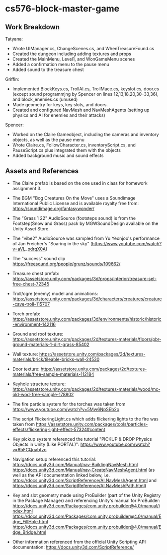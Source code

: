 # cs576-block-master-game

## Work Breakdown
Tatyana:
* Wrote UIManager.cs, ChangeScenes.cs, and WhenTreasureFound.cs
* Created the dungeon including adding textures and props
* Created the MainMenu, Level1, and WonGameMenu scenes
* Added a confirmation menu to the pause menu
* Added sound to the treasure chest

Griffin:
* Implemented BlockKeys.cs, TrollAI.cs, TrollMace.cs, keyslot.cs, door.cs (except sound programmjng by Spencer on lines 12,13,18,20,30–33,36), and block_enemies.cs (unused)
* Made geometry for keys, key slots, and doors.  
* Created and configured NavMesh and NavMeshAgents (setting up physics and AI for enemies and their attacks)

Spencer:
* Worked on the Claire Gameobject, including the cameras and inventory objects, as well as the pause menu
* Wrote Claire.cs, FollowCharacter.cs, inventoryScript.cs, and PauseScript.cs plus integrated them with the objects 
* Added background music and sound effects



## Assets and References
* The Claire prefab is based on the one used in class for homework assignment 3.

* The BGM "Bog Creatures On the Move" uses a Soundimage International Public License and is available royalty free from: https://soundimage.org/fantasywonder/
* The "Grass 1 22" AudioSource (footsteps sound) is from the Footstep(Snow and Grass) pack by MGWSoundDesign available on the Unity Asset Store.
* The "vibe2" AudioSource was sampled from Yu Yeonjoo's performance of Jan Freicher's "Soaring in the sky" (https://www.youtube.com/watch?v=aVL_pdrqX0A)
* The "success" sound clip https://freesound.org/people/grunz/sounds/109662/

* Treasure chest prefab: https://assetstore.unity.com/packages/3d/props/interior/treasure-set-free-chest-72345
* Troll/ogre (enemy) model and animations: https://assetstore.unity.com/packages/3d/characters/creatures/creature-cave-troll-115707
* Torch prefab: https://assetstore.unity.com/packages/3d/environments/historic/historic-environment-142116
* Ground and roof texture: https://assetstore.unity.com/packages/2d/textures-materials/floors/pbr-ground-materials-1-dirt-grass-85402
* Wall texture: https://assetstore.unity.com/packages/2d/textures-materials/brick/tileable-bricks-wall-24530
* Door texture: https://assetstore.unity.com/packages/2d/textures-materials/free-sample-materials-112184
* Keyhole structure texture: https://assetstore.unity.com/packages/2d/textures-materials/wood/mc-old-wod-free-sample-178802

* The fire particle system for the torches was taken from https://www.youtube.com/watch?v=5Mw6NpSEb2o
* The script FlickeringLight.cs which adds flickering lights to the fire was taken from https://assetstore.unity.com/packages/tools/particles-effects/flickering-light-effect-57324#content


* Key pickup system referenced the tutorial "PICKUP & DROP Physics Objects in Unity (Like PORTAL)": https://www.youtube.com/watch?v=6bFCQqabfzo

 * Navigation setup referenced this tutorial: https://docs.unity3d.com/Manual/nav-BuildingNavMesh.html https://docs.unity3d.com/Manual/nav-CreateNavMeshAgent.html (as well as the API documentation linked below, i.e. https://docs.unity3d.com/ScriptReference/AI.NavMeshAgent.html and https://docs.unity3d.com/ScriptReference/AI.NavMeshPath.html)
* Key and slot geometry made using ProBuilder (part of the Unity Registry in the Package Manager) and referencing Unity's manual for ProBuilder: https://docs.unity3d.com/Packages/com.unity.probuilder@4.0/manual/index.html https://docs.unity3d.com/Packages/com.unity.probuilder@4.0/manual/Edge_FillHole.html https://docs.unity3d.com/Packages/com.unity.probuilder@4.0/manual/Edge_Bridge.html
* Other information referenced from the official Unity Scripting API documentation: https://docs.unity3d.com/ScriptReference/
